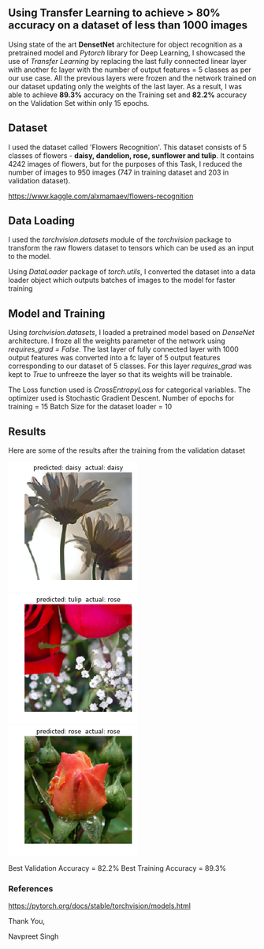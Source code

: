 ## Using Transfer Learning to achieve > 80% accuracy on a dataset of less than 1000 images

Using state of the art **DensetNet** architecture for object recognition as a pretrained model and *Pytorch* library for Deep Learning, I showcased the use of *Transfer Learning* by replacing the last fully connected linear layer with another fc layer with the number of output features = 5 classes as per our use case. All the previous layers were frozen and the network trained on our dataset updating only the weights of the last layer. As a result, I was able to achieve **89.3%** accuracy on the Training set and **82.2%** accuracy on the Validation Set within only 15 epochs.

## Dataset

I used the dataset called 'Flowers Recognition'. This dataset consists of 5 classes of flowers - **daisy, dandelion, rose, sunflower and tulip**. It contains 4242 images of flowers, but for the purposes of this Task, I reduced the number of images to 950 images (747 in training dataset and 203 in validation dataset).

https://www.kaggle.com/alxmamaev/flowers-recognition

## Data Loading

I used the *torchvision*.*datasets* module of the *torchvision* package to transform the raw flowers dataset to tensors which can be used as an input to the model.

Using *DataLoader* package of *torch.utils*, I converted the dataset into a data loader object which outputs batches of images to the model for faster training

## Model and Training

Using *torchvision.datasets*, I loaded a pretrained model based on *DenseNet* architecture. I froze all the weights parameter of the network using *requires_grad = False*. The last layer of fully connected layer with 1000 output features was converted into a fc layer of 5 output features corresponding to our dataset of 5 classes. For this layer *requires_grad* was kept to  *True* to unfreeze the layer so that its weights will be trainable.

The Loss function used is *CrossEntropyLoss* for categorical variables.
The optimizer used is Stochastic Gradient Descent.
Number of epochs for training = 15
Batch Size for the dataset loader = 10

## Results

Here are some of the results after the training  from the validation dataset

![1](results\1.png) ![2](results\2.png) ![3](results\3.png)

Best Validation Accuracy = 82.2%
Best Training Accuracy = 89.3%



### References 

https://pytorch.org/docs/stable/torchvision/models.html



Thank You,

Navpreet Singh